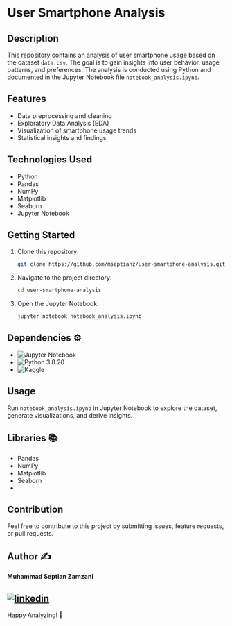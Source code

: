 # User Smartphone Analysis

## Description
This repository contains an analysis of user smartphone usage based on the dataset `data.csv`. The goal is to gain insights into user behavior, usage patterns, and preferences. The analysis is conducted using Python and documented in the Jupyter Notebook file `notebook_analysis.ipynb`.

## Features
- Data preprocessing and cleaning
- Exploratory Data Analysis (EDA)
- Visualization of smartphone usage trends
- Statistical insights and findings

## Technologies Used
- Python
- Pandas
- NumPy
- Matplotlib
- Seaborn
- Jupyter Notebook

## Getting Started
1. Clone this repository:
   ```bash
   git clone https://github.com/mseptianz/user-smartphone-analysis.git
   ```
2. Navigate to the project directory:
   ```bash
   cd user-smartphone-analysis
   ```
3. Open the Jupyter Notebook:
   ```bash
   jupyter notebook notebook_analysis.ipynb
   ```
## Dependencies ⚙️

- ![Jupyter Notebook](https://img.shields.io/badge/Made%20with-Jupyter-orange?style=for-the-badge&logo=Jupyter)
- ![Python](https://img.shields.io/badge/Python-3776AB?style=for-the-badge&logo=python&logoColor=white) 3.8.20
- ![Kaggle](https://img.shields.io/badge/Kaggle-20BEFF?style=for-the-badge&logo=Kaggle&logoColor=white)
  
## Usage
Run `notebook_analysis.ipynb` in Jupyter Notebook to explore the dataset, generate visualizations, and derive insights.

## Libraries 📚
- Pandas
- NumPy
- Matplotlib
- Seaborn
- 
## Contribution
Feel free to contribute to this project by submitting issues, feature requests, or pull requests.

## Author ✍️
**Muhammad Septian Zamzani**

[![linkedin](https://img.shields.io/badge/linkedin-0A66C2?style=for-the-badge&logo=linkedin&logoColor=white)](https://www.linkedin.com/in/muhammad-septian-zamzani-a9a8b5230/)
---

Happy Analyzing! 🚀

